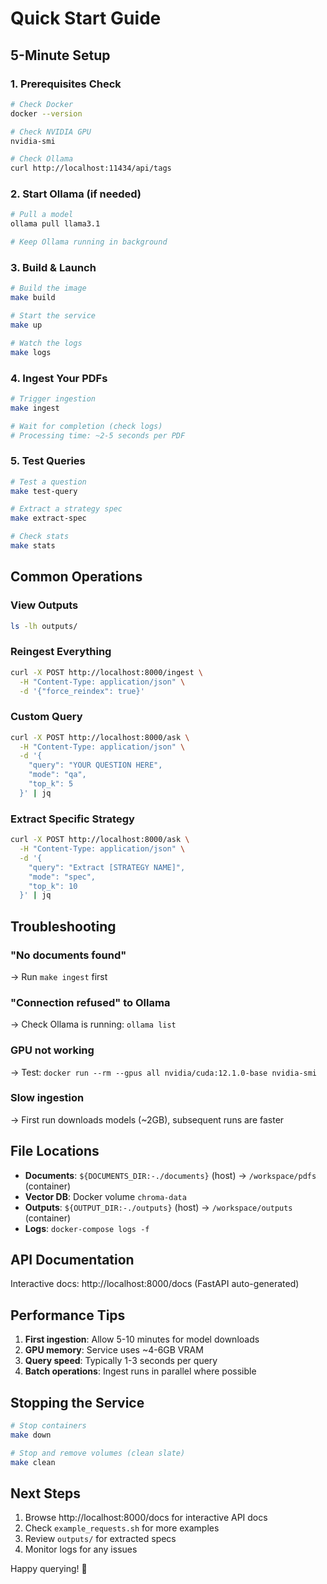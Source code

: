 # Quick Start Guide

## 5-Minute Setup

### 1. Prerequisites Check

```bash
# Check Docker
docker --version

# Check NVIDIA GPU
nvidia-smi

# Check Ollama
curl http://localhost:11434/api/tags
```

### 2. Start Ollama (if needed)

```bash
# Pull a model
ollama pull llama3.1

# Keep Ollama running in background
```

### 3. Build & Launch

```bash
# Build the image
make build

# Start the service
make up

# Watch the logs
make logs
```

### 4. Ingest Your PDFs

```bash
# Trigger ingestion
make ingest

# Wait for completion (check logs)
# Processing time: ~2-5 seconds per PDF
```

### 5. Test Queries

```bash
# Test a question
make test-query

# Extract a strategy spec
make extract-spec

# Check stats
make stats
```

## Common Operations

### View Outputs
```bash
ls -lh outputs/
```

### Reingest Everything
```bash
curl -X POST http://localhost:8000/ingest \
  -H "Content-Type: application/json" \
  -d '{"force_reindex": true}'
```

### Custom Query
```bash
curl -X POST http://localhost:8000/ask \
  -H "Content-Type: application/json" \
  -d '{
    "query": "YOUR QUESTION HERE",
    "mode": "qa",
    "top_k": 5
  }' | jq
```

### Extract Specific Strategy
```bash
curl -X POST http://localhost:8000/ask \
  -H "Content-Type: application/json" \
  -d '{
    "query": "Extract [STRATEGY NAME]",
    "mode": "spec",
    "top_k": 10
  }' | jq
```

## Troubleshooting

### "No documents found"
→ Run `make ingest` first

### "Connection refused" to Ollama
→ Check Ollama is running: `ollama list`

### GPU not working
→ Test: `docker run --rm --gpus all nvidia/cuda:12.1.0-base nvidia-smi`

### Slow ingestion
→ First run downloads models (~2GB), subsequent runs are faster

## File Locations

- **Documents**: `${DOCUMENTS_DIR:-./documents}` (host) → `/workspace/pdfs` (container)
- **Vector DB**: Docker volume `chroma-data`
- **Outputs**: `${OUTPUT_DIR:-./outputs}` (host) → `/workspace/outputs` (container)
- **Logs**: `docker-compose logs -f`

## API Documentation

Interactive docs: http://localhost:8000/docs (FastAPI auto-generated)

## Performance Tips

1. **First ingestion**: Allow 5-10 minutes for model downloads
2. **GPU memory**: Service uses ~4-6GB VRAM
3. **Query speed**: Typically 1-3 seconds per query
4. **Batch operations**: Ingest runs in parallel where possible

## Stopping the Service

```bash
# Stop containers
make down

# Stop and remove volumes (clean slate)
make clean
```

## Next Steps

1. Browse http://localhost:8000/docs for interactive API docs
2. Check `example_requests.sh` for more examples
3. Review `outputs/` for extracted specs
4. Monitor logs for any issues

Happy querying! 🚀
